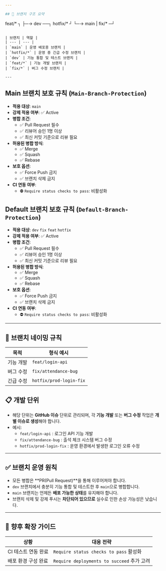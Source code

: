 ```yaml
---

## 📌 브랜치 구조 요약

```
feat/* ┐
       ├─→ dev ──┐
hotfix/* ┘       └─→ main
       |
fix/* ─┘ 
```

| 브랜치 | 역할 |
| --- | --- |
| `main` | 운영 배포용 브랜치 |
| `hotfix/*` | 운영 중 긴급 수정 브랜치 |
| `dev` | 기능 통합 및 테스트 브랜치 |
| `feat/*` | 기능 개발 브랜치 |
| `fix/*` | 버그 수정 브랜치 |

---
```


## Main 브랜치 보호 규칙 (`Main-Branch-Protection`)

- **적용 대상**: `main`
- **강제 적용 여부**: ✅ Active
- **병합 조건**:
  - ✅ Pull Request 필수
  - ✅ 리뷰어 승인 1명 이상
  - ✅ 최신 커밋 기준으로 리뷰 필요
- **허용된 병합 방식**:
  - ✅ Merge
  - ✅ Squash
  - ✅ Rebase
- **보호 옵션**:
  - ✅ Force Push 금지
  - ✅ 브랜치 삭제 금지
- **CI 연동 여부**:
  - ⛔ `Require status checks to pass`: 비활성화

## Default 브랜치 보호 규칙 (`Default-Branch-Protection`)

- **적용 대상**: `dev` `fix` `feat` `hotfix`
- **강제 적용 여부**: ✅ Active
- **병합 조건**:
  - ✅ Pull Request 필수
  - ✅ 리뷰어 승인 1명 이상
  - ✅ 최신 커밋 기준으로 리뷰 필요
- **허용된 병합 방식**:
  - ✅ Merge
  - ✅ Squash
  - ✅ Rebase
- **보호 옵션**:
  - ✅ Force Push 금지
  - ✅ 브랜치 삭제 금지
- **CI 연동 여부**:
  - ⛔ `Require status checks to pass`: 비활성화

---

## 📂 브랜치 네이밍 규칙

| 목적 | 형식 예시 |
| --- | --- |
| 기능 개발 | `feat/login-api` |
| 버그 수정 | `fix/attendance-bug` |
| 긴급 수정 | `hotfix/prod-login-fix` |

## 📋 개발 단위

- 해당 단위는 **GitHub 이슈** 단위로 관리되며, 각 **기능 개발** 또는 **버그 수정** 작업은 **개별 이슈로 생성**해야 합니다.
- 예시:
  - `feat/login-api` : 로그인 API 기능 개발
  - `fix/attendance-bug` : 출석 체크 시스템 버그 수정
  - `hotfix/prod-login-fix` : 운영 환경에서 발생한 로그인 오류 수정

---

## ✅ 브랜치 운영 원칙

- 모든 병합은 **PR(Pull Request)**을 통해 이루어져야 합니다.
- `dev` 브랜치에서 충분히 기능 통합 및 테스트한 후 `main`으로 병합합니다.
- `main` 브랜치는 언제든 **배포 가능한 상태**를 유지해야 합니다.
- 브랜치 삭제 및 강제 푸시는 **차단되어 있으므로** 실수로 인한 손상 가능성은 낮습니다.

---

## 📌 향후 확장 가이드

| 상황 | 대응 전략 |
| --- | --- |
| CI 테스트 연동 완료 | `Require status checks to pass` 활성화 |
| 배포 환경 구성 완료 | `Require deployments to succeed` 추가 고려 |
